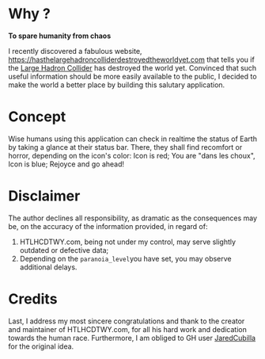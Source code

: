 # Why ?
**To spare humanity from chaos**  

I recently discovered a fabulous website, https://hasthelargehadroncolliderdestroyedtheworldyet.com that tells you if the [Large Hadron Collider](https://en.wikipedia.org/wiki/Large_Hadron_Collider) has destroyed the world yet. Convinced that such useful information should be more easily available to the public, I decided to make the world a better place by building this salutary application.

# Concept
Wise humans using this application can check in realtime the status of Earth by taking a glance at their status bar. There, they shall find recomfort or horror, depending on the icon's color:
    Icon is red;
    You are "dans les choux",
    Icon is blue;
    Rejoyce and go ahead!
    
 # Disclaimer
 The author declines all responsibility, as dramatic as the consequences may be, on the accuracy of  the information provided, in regard of:
 1. HTLHCDTWY.com, being not under my control, may serve slightly outdated or defective data;
 2. Depending on the `paranoia_level`you have set, you may observe additional delays.
 
 # Credits
 Last, I address my most sincere congratulations and thank to the creator and maintainer of HTLHCDTWY.com, for all his hard work and dedication towards the human race. Furthermore, I am obliged to GH user [JaredCubilla](https://github.com/JaredCubilla/has-the-large-hadron-collider-destroyed-the-world-yet) for the original idea.
